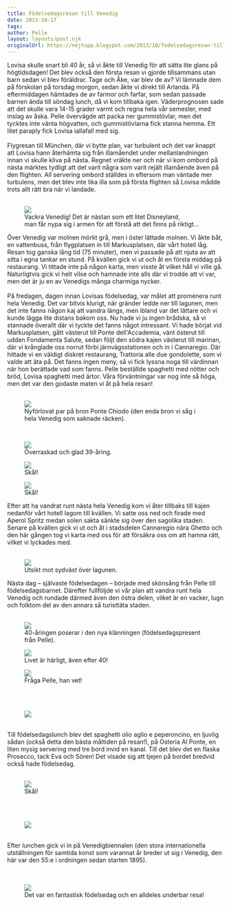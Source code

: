 ```yaml
---
title: Födelsedagsresan till Venedig
date: 2013-10-17
tags: 	
author: Pelle
layout: layouts/post.njk
originalUrl: https://nejtupp.blogspot.com/2013/10/fodelsedagsresan-till-venedig.html
---
```


Lovisa skulle snart bli 40 år, så vi åkte till Venedig för att sätta lite glans på högtidsdagen! Det blev också den första resan vi gjorde tillsammans utan barn sedan vi blev föräldrar. Tage och Åke, var blev de av? Vi lämnade dem på förskolan på torsdag morgon, sedan åkte vi direkt till Arlanda. På eftermiddagen hämtades de av farmor och farfar, som sedan passade barnen ända till söndag lunch, då vi kom tillbaka igen. Väderprognosen sade att det skulle vara 14-15 grader varmt och regna hela vår semester, med inslag av åska. Pelle övervägde att packa ner gummistövlar, men det tycktes inte vänta högvatten, och gummistövlarna fick stanna hemma. Ett litet paraply fick Lovisa iallafall med sig.<br><br>Flygresan till München, där vi bytte plan, var turbulent och det var knappt att Lovisa hann återhämta sig från illamåendet under mellanlandningen innan vi skulle kliva på nästa. Regnet vräkte ner och när vi kom ombord på nästa märktes tydligt att det varit några som varit rejält illamående även på den flighten. All servering ombord ställdes in eftersom man väntade mer turbulens, men det blev inte lika illa som på första flighten så Lovisa mådde trots allt rätt bra när vi landade.<br><br>

<figure>
	<img src="../../../../img/Venedig+med+Lovisa+40+a%CC%8Ar-PERK1249.jpg">
	<figcaption>Vackra Venedig! Det är nästan som ett litet Disneyland,<br>man får nypa sig i armen för att förstå att det finns på riktigt...</figcaption>
</figure>Över Venedig var molnen mörkt grå, men i öster lättade molnen. Vi åkte båt, en vattenbuss, från flygplatsen in till Markusplatsen, där vårt hotell låg. Resan tog ganska lång tid (75 minuter), men vi passade på att njuta av att sitta i egna tankar en stund. På kvällen gick vi ut och åt en första middag på restaurang. Vi tittade inte på någon karta, men visste åt vilket håll vi ville gå. Naturligtvis gick vi helt vilse och hamnade inte alls där vi trodde att vi var, men det är ju en av Venedigs många charmiga nycker.<br><br>På fredagen, dagen innan Lovisas födelsedag, var målet att promenera runt hela Venedig. Det var bitvis klurigt, när gränder ledde ner till lagunen, men det inte fanns någon kaj att vandra längs, men ibland var det lättare och vi kunde lägga lite distans bakom oss. Nu hade vi ju ingen brådska, så vi stannade överallt där vi tyckte det fanns något intressant. Vi hade börjat vid Markusplatsen, gått västerut till Ponte dell&apos;Accademia, vänt österut till udden Fondamenta Salute, sedan följt den södra kajen västerut till marinan, där vi krånglade oss norrut förbi järnvägsstationen och in i Cannaregio. Där hittade vi en väldigt diskret restaurang, Trattoria alle due gondolette, som vi valde att äta på. Det fanns ingen meny, så vi fick lyssna noga till värdinnan när hon berättade vad som fanns. Pelle beställde spaghetti med nötter och bröd, Lovisa spaghetti med ärtor. Våra förväntningar var nog inte så höga, men det var den godaste maten vi åt på hela resan!<br><br>

<figure>
	<img src="../../../../img/Venedig+med+Lovisa+40+a%CC%8Ar-PERK1290.jpg">
	<figcaption>Nyförlovat par på bron Ponte Chiodo (den enda bron vi såg i hela Venedig som saknade räcken).</figcaption>
</figure><br>

<figure>
	<img src="../../../../img/LovisaVenedig.JPG">
	<figcaption>Överraskad och glad 39-åring.</figcaption>
</figure>

<figure>
	<img src="../../../../img/Venedig+med+Lovisa+40+a%CC%8Ar-PERK1391.jpg">
	<figcaption>Skål!</figcaption>
</figure>

<figure>
	<img src="../../../../img/Venedig+med+Lovisa+40+a%CC%8Ar-PERK1396.jpg">
	<figcaption>Skål!</figcaption>
</figure>Efter att ha vandrat runt nästa hela Venedig kom vi åter tillbaks till kajen nedanför vårt hotell lagom till kvällen. Vi satte oss ned och firade med Aperol Spritz medan solen sakta sänkte sig över den sagolika staden. Senare på kvällen gick vi ut och åt i stadsdelen Cannaregio nära Ghetto och den här gången tog vi karta med oss för att försäkra oss om att hamna rätt, vilket vi lyckades med.<br><br>

<figure>
	<img src="../../../../img/Venedig+med+Lovisa+40+a%CC%8Ar-PERK1398.jpg">
	<figcaption>Utsikt mot sydväst över lagunen.</figcaption>
</figure>Nästa dag – självaste födelsedagen – började med skönsång från Pelle till födelsedagsbarnet. Därefter fullföljde vi vår plan att vandra runt hela Venedig och rundade därmed även den östra delen, vilket är en vacker, lugn och folktom del av den annars så turisttäta staden.<br><br>

<figure>
	<img src="../../../../img/Venedig+med+Lovisa+40+a%CC%8Ar-PERK1495.jpg">
	<figcaption>40-åringen poserar i den nya klänningen (födelsedagspresent från Pelle).</figcaption>
</figure>

<figure>
	<img src="../../../../img/Venedig+med+Lovisa+40+a%CC%8Ar-PERK1587.jpg">
	<figcaption>Livet är härligt, även efter 40!</figcaption>
</figure>

<figure>
	<img src="../../../../img/Venedig+med+Lovisa+40+a%CC%8Ar-PERK1560.jpg">
	<figcaption>Fråga Pelle, han vet!</figcaption>
</figure><br><br>

<figure>
	<img src="../../../../img/Venedig+med+Lovisa+40+a%CC%8Ar-PERK1618.jpg">
</figure>

<br>Till födelsedagslunch blev det spaghetti olio aglio e peperoncino, en ljuvlig sådan (också detta den bästa måltiden på resan!), på Osteria Al Ponte, en liten mysig servering med tre bord invid en kanal. Till det blev det en flaska Prosecco, tack Eva och Sören! Det visade sig att tjejen på bordet bredvid också hade födelsedag.<br><br>

<figure>
	<img src="../../../../img/Venedig+med+Lovisa+40+a%CC%8Ar-PERK1625.jpg">
	<figcaption>Skål!</figcaption>
</figure><br><br>

<figure>
	<img src="../../../../img/Venedig+med+Lovisa+40+a%CC%8Ar-PERK1727.jpg">
</figure>

<br>Efter lunchen gick vi in på Venedigbiennalen (den stora internationella utställningen för samtida konst som varannat år breder ut sig i Venedig, den här var den 55:e i ordningen sedan starten 1895).<br><br><br>

<figure>
	<img src="../../../../img/Venedig+med+Lovisa+40+a%CC%8Ar-PERK1778.jpg">
	<figcaption>Det var en fantastisk födelsedag och en alldeles underbar resa!</figcaption>
</figure>

